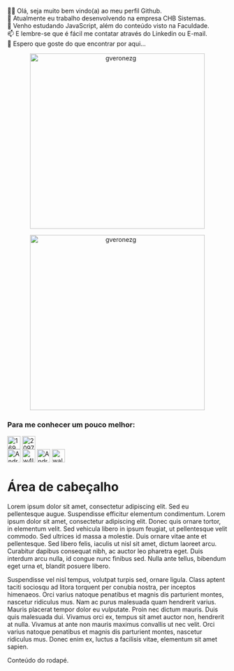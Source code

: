 <link rel='stylesheet' href='perfil.css'>

<div id='introducao'>
  <p>
  👋😄 Olá, seja muito bem vindo(a) ao meu perfil Github.</br>💼 Atualmente eu trabalho desenvolvendo na empresa CHB Sistemas.</br>📖 Venho estudando JavaScript, além do conteúdo visto na Faculdade.</br>📫 E lembre-se que é fácil me contatar através do Linkedin ou E-mail.</br>🫶 Espero que goste do que encontrar por aqui...
  </p>
<p align='center'>
  <img width="400em" src="https://github-readme-stats.vercel.app/api?username=gveronezg&show_icons=true&locale=en&theme=prussian&hide_border=true&border_radius=4&date_format=j" alt="gveronezg"/>
  </p>
</div>
<p align="center">
  <img width="400em" src="https://github-readme-streak-stats.herokuapp.com/?user=gveronezg&theme=prussian&hide_border=true&border_radius=4&date_format=j" alt="gveronezg"/>
</p>

<div>
  <h3 align="left">Para me conhecer um pouco melhor:</h3>
  <p align="left">
    <a href="https://api.whatsapp.com/send/?phone=5516991941010&text&app_absent=0" target="blank"><img align="center" src="https://cdn-icons-png.flaticon.com/512/3536/3536445.png" alt="16992062879" height="30" width="30" /></a> <a href="https://stackoverflow.com/users/20978841/andrewar10" target="blank"><img align="center" src="https://raw.githubusercontent.com/rahuldkjain/github-profile-readme-generator/master/src/images/icons/Social/stack-overflow.svg" alt="20978841" height="30" width="30" /></a><br />
    <a href="https://www.instagram.com/andre.guerra02/" target="blank"><img align="center" src="https://raw.githubusercontent.com/rahuldkjain/github-profile-readme-generator/master/src/images/icons/Social/instagram.svg" alt="Andre.guerra02" height="30" width="30" /></a>
<a href="https://www.linkedin.com/in/andr%C3%A9-guerra-santos-b54b281b6/" target="blank"><img align="center" src="https://cdn.jsdelivr.net/gh/devicons/devicon/icons/linkedin/linkedin-original.svg" alt="w4llfl0w3r13" height="30" width="30" /></a>
<a href="https://discord.gg/r2vr5uc4" target="blank"><img align="center" src="https://raw.githubusercontent.com/rahuldkjain/github-profile-readme-generator/master/src/images/icons/Social/discord.svg" alt="AndreWar10#6984" height="30" width="30" /></a>
<a href="mailto:andregs.dev@gmail.com" target="blank"><img align="center" src="https://cdn-icons-png.flaticon.com/512/281/281769.png" alt="wallflower408" height="30" width="30" /></a>
</p>
</div>



<body>
    <div id="cabecalho">
        <h1>Área de cabeçalho</h1>
    </div> 
    <div id="conteudo">
        <div id="primeiroConteudo" class="centralizado">
            <p>Lorem ipsum dolor sit amet, consectetur adipiscing elit. 
                Sed eu pellentesque augue. Suspendisse efficitur elementum condimentum. 
                Lorem ipsum dolor sit amet, consectetur adipiscing elit. Donec quis ornare 
                tortor, in elementum velit. Sed vehicula libero in ipsum feugiat, 
                ut pellentesque velit commodo. Sed ultrices id massa a molestie. 
                Duis ornare vitae ante et pellentesque. Sed libero felis, iaculis ut nisl 
                sit amet, dictum laoreet arcu. Curabitur dapibus consequat nibh, ac auctor 
                leo pharetra eget. Duis interdum arcu nulla, id congue nunc finibus sed. 
                Nulla ante tellus, bibendum eget urna et, blandit posuere libero.</p>
        </div> 
        <div id="segundoConteudo" class="centralizado">
            <p>Suspendisse vel nisl tempus, volutpat turpis sed, ornare ligula. 
                Class aptent taciti sociosqu ad litora torquent per conubia nostra, 
                per inceptos himenaeos. Orci varius natoque penatibus et magnis dis 
                parturient montes, nascetur ridiculus mus. Nam ac purus malesuada quam 
                hendrerit varius. Mauris placerat tempor dolor eu vulputate. 
                Proin nec dictum mauris. Duis quis malesuada dui. Vivamus orci ex, 
                tempus sit amet auctor non, hendrerit at nulla. Vivamus at ante non 
                mauris maximus convallis ut nec velit. Orci varius natoque penatibus 
                et magnis dis parturient montes, nascetur ridiculus mus. Donec enim ex, 
                luctus a facilisis vitae, elementum sit amet sapien.</p>
        </div>        
    </div> 
    <div id="rodape">
        <p>Conteúdo do rodapé.</p>
    </div>
</body>
</html>
